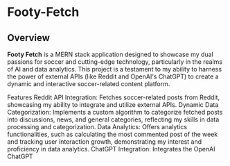 # Footy-Fetch

## Overview
**Footy Fetch** is a MERN stack application designed to showcase my dual passions for soccer and cutting-edge technology, particularly in the realms of AI and data analytics. This project is a testament to my ability to harness the power of external APIs (like Reddit and OpenAI's ChatGPT) to create a dynamic and interactive soccer-related content platform.

Features
Reddit API Integration: Fetches soccer-related posts from Reddit, showcasing my ability to integrate and utilize external APIs.
Dynamic Data Categorization: Implements a custom algorithm to categorize fetched posts into discussions, news, and general categories, reflecting my skills in data processing and categorization.
Data Analytics: Offers analytics functionalities, such as calculating the most commented post of the week and tracking user interaction growth, demonstrating my interest and proficiency in data analytics.
ChatGPT Integration: Integrates the OpenAI ChatGPT
